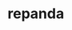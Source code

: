 <!-- generated by markdown-notes-tree -->

# repanda

<!-- optional markdown-notes-tree directory description starts here -->

<!-- optional markdown-notes-tree directory description ends here -->


